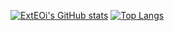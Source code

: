 [![ExtEOi's GitHub stats](https://github-readme-stats.vercel.app/api?username=ExtEOi&bg_color=30,e96443,904e95&title_color=fff&text_color=fff&icon_color=b8d200&show_icons=true&include_all_commits=true)](https://github.com/anuraghazra/github-readme-stats)
[![Top Langs](https://github-readme-stats.vercel.app/api/top-langs/?username=ExtEOi&layout=compact&bg_color=30,e96443,904e95&title_color=fff&text_color=fff)](https://github.com/anuraghazra/github-readme-stats)
